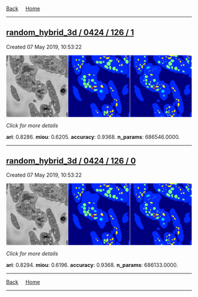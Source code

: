 
[Back](..)&nbsp;&nbsp;&nbsp;&nbsp;&nbsp;[Home](https://leapmanlab.github.io/snapshots)

---

<div class="summary"><a href="1"><h2>random_hybrid_3d / 0424 / 126 / 1</h2></a><p>Created 07 May 2019, 10:53:22
</p><a href="1"><img src="1/media/summary.png" align="center"></a><p>
<i>Click for more details</i>
</p></div>

**ari**: 0.8286. **miou**: 0.6205. **accuracy**: 0.9368. **n_params**: 686546.0000. 

---

<div class="summary"><a href="0"><h2>random_hybrid_3d / 0424 / 126 / 0</h2></a><p>Created 07 May 2019, 10:53:22
</p><a href="0"><img src="0/media/summary.png" align="center"></a><p>
<i>Click for more details</i>
</p></div>

**ari**: 0.8294. **miou**: 0.6196. **accuracy**: 0.9368. **n_params**: 686133.0000. 

---

[Back](..)&nbsp;&nbsp;&nbsp;&nbsp;&nbsp;[Home](https://leapmanlab.github.io/snapshots)

---